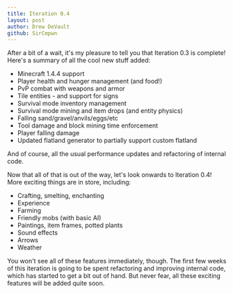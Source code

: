 ```yaml
---
title: Iteration 0.4
layout: post
author: Drew DeVault
github: SirCmpwn
---
```


After a bit of a wait, it's my pleasure to tell you that Iteration 0.3 is complete! Here's
a summary of all the cool new stuff added:

* Minecraft 1.4.4 support
* Player health and hunger management (and food!)
* PvP combat with weapons and armor
* Tile entities - and support for signs
* Survival mode inventory management
* Survival mode mining and item drops (and entity physics)
* Falling sand/gravel/anvils/eggs/etc
* Tool damage and block mining time enforcement
* Player falling damage
* Updated flatland generator to partially support custom flatland

And of course, all the usual performance updates and refactoring of internal code.

Now that all of that is out of the way, let's look onwards to Iteration 0.4! More exciting
things are in store, including:

* Crafting, smelting, enchanting
* Experience
* Farming
* Friendly mobs (with basic AI)
* Paintings, item frames, potted plants
* Sound effects
* Arrows
* Weather

You won't see all of these features immediately, though. The first few weeks of this iteration
is going to be spent refactoring and improving internal code, which has started to get a bit
out of hand. But never fear, all these exciting features will be added quite soon.